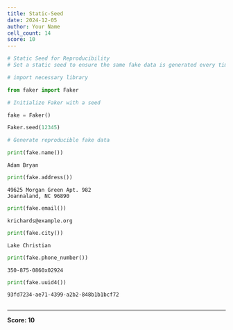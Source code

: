 ```yaml
---
title: Static-Seed
date: 2024-12-05
author: Your Name
cell_count: 14
score: 10
---
```


```python
# Static Seed for Reproducibility
# Set a static seed to ensure the same fake data is generated every time.
```


```python
# import necessary library
```


```python
from faker import Faker
```


```python
# Initialize Faker with a seed
```


```python
fake = Faker()
```


```python
Faker.seed(12345)
```


```python
# Generate reproducible fake data
```


```python
print(fake.name())
```

    Adam Bryan



```python
print(fake.address())
```

    49625 Morgan Green Apt. 982
    Joannaland, NC 96890



```python
print(fake.email())
```

    krichards@example.org



```python
print(fake.city())
```

    Lake Christian



```python
print(fake.phone_number())
```

    350-875-0860x02924



```python
print(fake.uuid4())
```

    93fd7234-ae71-4399-a2b2-848b1b1bcf72



```python

```


---
**Score: 10**
